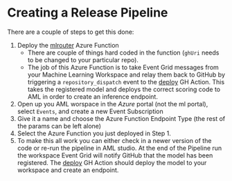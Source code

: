 # Creating a Release Pipeline
There are a couple of steps to get this done:
1. Deploy the [mlrouter](https://github.com/cloudscaleml/mlrouter) Azure Function
    - There are couple of things hard coded in the function (`ghUri` needs to be changed to your particular repo).
    - The job of this Azure Function is to take Event Grid messages from your Machine Learning Workspace and relay them back to GitHub by triggering a `repository_dispatch` event to the [deploy](../.github/worflows/deploy.yml) GH Action. This takes the registered model and deploys the correct scoring code to AML in order to create an inference endpoint.
2. Open up you AML worspace in the _Azure_ portal (not the ml portal), select `Events`, and create a new Event Subscription
3. Give it a name and choose the Azure Function Endpoint Type (the rest of the params can be left alone)
4. Select the Azure Function you just deployed in Step 1.
5. To make this all work you can either check in a newer version of the code or re-run the pipeline in AML studio. At the end of the Pipeline run the workspace Event Grid will notify GitHub that the model has been registered. The [deploy](../.github/worflows/deploy.yml) GH Action should deploy the model to your workspace and create an endpoint.

